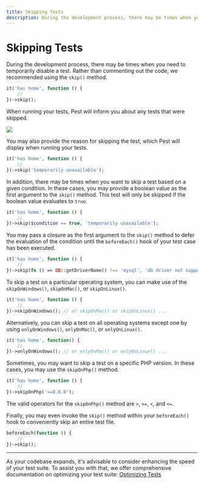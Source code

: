 ```yaml
---
title: Skipping Tests
description: During the development process, there may be times when you need to temporarily disable a test. Rather than commenting out the code, we recommended using the `skip()` method.
---
```


# Skipping Tests

During the development process, there may be times when you need to temporarily disable a test. Rather than commenting out the code, we recommended using the `skip()` method.

```php
it('has home', function () {
    //
})->skip();
```

When running your tests, Pest will inform you about any tests that were skipped.

<div class="code-snippet">
    <img src="/assets/img/skip.webp?1" style="--lines: 2" />
</div>

You may also provide the reason for skipping the test, which Pest will display when running your tests.

```php
it('has home', function () {
    //
})->skip('temporarily unavailable');
```

In addition, there may be times when you want to skip a test based on a given condition. In these cases, you may provide a boolean value as the first argument to the `skip()` method. This test will only be skipped if the boolean value evaluates to `true`.

```php
it('has home', function () {
    //
})->skip($condition == true, 'temporarily unavailable');
```

You may pass a closure as the first argument to the `skip()` method to defer the evaluation of the condition until the `beforeEach()` hook of your test case has been executed.

```php
it('has home', function () {
    //
})->skip(fn () => DB::getDriverName() !== 'mysql', 'db driver not supported');
```

To skip a test on a particular operating system, you can make use of the `skipOnWindows()`, `skipOnMac()`, or `skipOnLinux()`.

```php
it('has home', function () {
    //
})->skipOnWindows(); // or skipOnMac() or skipOnLinux() ...
```

Alternatively, you can skip a test on all operating systems except one by using `onlyOnWindows()`, `onlyOnMac()`, or `onlyOnLinux()`.

```php
it('has home', function() {
    //
})->onlyOnWindows(); // or onlyOnMac() or onlyOnLinux() ...
```

Sometimes, you may want to skip a test on a specific PHP version. In these cases, you may use the `skipOnPhp()` method.

```php
it('has home', function () {
    //
})->skipOnPhp('>=8.0.0');
```

The valid operators for the `skipOnPhp()` method are `>`, `>=`, `<`, and `<=`.

Finally, you may even invoke the `skip()` method within your `beforeEach()` hook to conveniently skip an entire test file.

```php
beforeEach(function () {
    //
})->skip();
```

---

As your codebase expands, it's advisable to consider enhancing the speed of your test suite. To assist you with that, we offer comprehensive documentation on optimizing your test suite: [Optimizing Tests](/docs/optimizing-tests)
